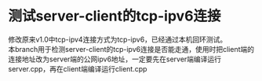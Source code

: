 # 测试server-client的tcp-ipv6连接  
修改原来v1.0中tcp-ipv4连接方式为tcp-ipv6，已经通过本机回环测试。  
本branch用于检测server-client的tcp-ipv6连接是否能走通，使用时把client端的连接地址改为server端的公网ipv6地址，一定要先在server端编译运行server.cpp，再在client端编译运行client.cpp

